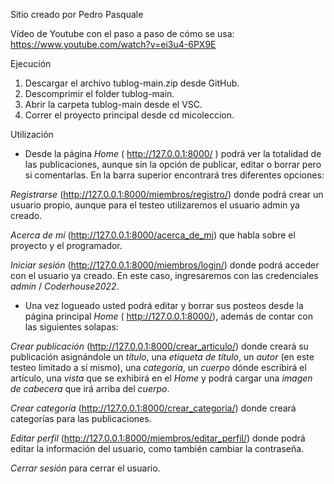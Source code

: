 Sitio creado por Pedro Pasquale

Vídeo de Youtube con el paso a paso de cómo se usa: https://www.youtube.com/watch?v=ei3u4-6PX9E

Ejecución

1. Descargar el archivo tublog-main.zip desde GitHub.
2. Descomprimir el folder tublog-main.
3. Abrir la carpeta tublog-main desde el VSC.
4. Correr el proyecto principal desde cd micoleccion.

Utilización

* Desde la página *Home* ( http://127.0.0.1:8000/ ) podrá ver la totalidad de las publicaciones, aunque sin la opción de publicar, editar o borrar pero si comentarlas. En la barra superior encontrará tres diferentes opciones:

*Registrarse* (http://127.0.0.1:8000/miembros/registro/) donde podrá crear un usuario propio, aunque para el testeo utilizaremos el usuario admin ya creado. 

*Acerca de mí* (http://127.0.0.1:8000/acerca_de_mi) que habla sobre el proyecto y el programador. 

*Iniciar sesión* (http://127.0.0.1:8000/miembros/login/) donde podrá acceder con el usuario ya creado. En este caso, ingresaremos con las credenciales *admin* / *Coderhouse2022*. 

* Una vez logueado usted podrá editar y borrar sus posteos desde la página principal *Home* ( http://127.0.0.1:8000/), además de contar con las siguientes solapas: 

*Crear publicación* (http://127.0.0.1:8000/crear_articulo/) donde creará su publicación asignándole un *título*, una *etiqueta de título*, un *autor* (en este testeo limitado a sí mismo), una *categoría*, un *cuerpo* dónde escribirá el artículo, una *vista* que se exhibirá en el *Home* y podrá cargar una *imagen de cabecera* que irá arriba del *cuerpo*.

*Crear categoría* (http://127.0.0.1:8000/crear_categoria/) donde creará categorías para las publicaciones. 

*Editar perfil* (http://127.0.0.1:8000/miembros/editar_perfil/) donde podrá editar la información del usuario, como también cambiar la contraseña. 

*Cerrar sesión* para cerrar el usuario. 
